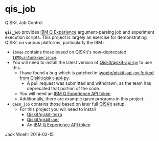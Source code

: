 # qis_job
QISKit Job Control

**`qis_job`** provides [IBM Q Experience](https://quantumexperience.ng.bluemix.net/qx) argument-parsing job and experiment execution scripts. This project is largely an exercise for demonstrating QISKit on various platforms, particularly the IBM i.

* `ibmqe` contains those based on QISKit's now-deprecated [`IBMQuantumExperience`](https://github.com/Qiskit/qiskit-api-py).
* You will need to install the latest version of [Qiskit/qiskit-api-py](https://github.com/Qiskit/qiskit-api-py) to use this.
  * I have found a bug which is patched in [jwoehr/qiskit-api-py forked from Qiskit/qiskit-api-py](https://github.com/jwoehr/qiskit-api-py).
    * A pull request was submitted and withdrawn, as the team has deprecated that portion of the code.
  * You will need an [IBM Q Experience API token](https://quantumexperience.ng.bluemix.net/qx/account/advanced)    
  * Additionally, there are example qasm programs in this project.   
* `qasm_job` contains those based on later full [QISKit](https://github.com/Qiskit) setup.
  * For this project you will need to install
    * [Qiskit/qiskit-terra](https://github.com/Qiskit/qiskit-terra)
    * [Qiskit/qiskit-aer](https://github.com/Qiskit/qiskit-aer)
    * An [IBM Q Experience API token](https://quantumexperience.ng.bluemix.net/qx/account/advanced)
    
Jack Woehr 2019-02-15
